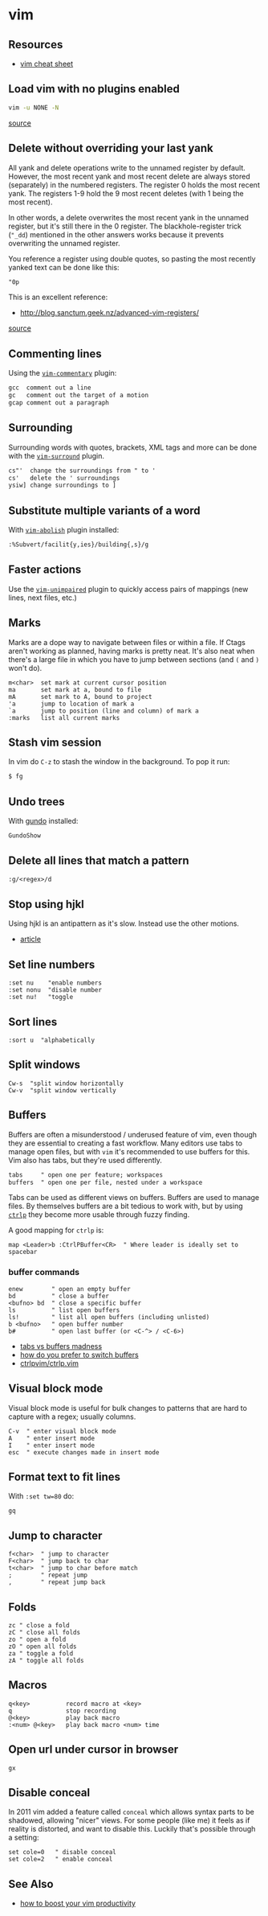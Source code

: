 # vim
## Resources
- [vim cheat sheet](http://vim.rtorr.com/)

## Load vim with no plugins enabled
```sh
vim -u NONE -N
```
[source](http://stackoverflow.com/questions/4261785/temporarily-disable-some-plugins-using-pathogen-in-vim)


## Delete without overriding your last yank
All yank and delete operations write to the unnamed register by default.
However, the most recent yank and most recent delete are always stored
(separately) in the numbered registers. The register 0 holds the most recent
yank. The registers 1-9 hold the 9 most recent deletes (with 1 being the most
recent).

In other words, a delete overwrites the most recent yank in the unnamed
register, but it's still there in the 0 register. The blackhole-register trick
(`"_dd`) mentioned in the other answers works because it prevents overwriting
the unnamed register.

You reference a register using double quotes, so pasting the most recently
yanked text can be done like this:
```txt
"0p
```
This is an excellent reference:

- http://blog.sanctum.geek.nz/advanced-vim-registers/

[source](http://stackoverflow.com/a/14241768/1541707)

## Commenting lines
Using the [`vim-commentary`](https://github.com/tpope/vim-commentary) plugin:
```txt
gcc  comment out a line
gc   comment out the target of a motion
gcap comment out a paragraph
```

## Surrounding
Surrounding words with quotes, brackets, XML tags and more can be done with
the [`vim-surround`](https://github.com/tpope/vim-surround) plugin.
```txt
cs"'  change the surroundings from " to '
cs'   delete the ' surroundings
ysiw] change surroundings to ]
```

## Substitute multiple variants of a word
With [`vim-abolish`](https://github.com/tpope/vim-abolish) plugin installed:
```txt
:%Subvert/facilit{y,ies}/building{,s}/g
```

## Faster actions
Use the [`vim-unimpaired`](https://github.com/tpope/vim-unimpaired) plugin to
quickly access pairs of mappings (new lines, next files, etc.)

## Marks
Marks are a dope way to navigate between files or within a file. If Ctags
aren't working as planned, having marks is pretty neat. It's also neat when
there's a large file in which you have to jump between sections (and `(` and `)`
won't do).
```text
m<char>  set mark at current cursor position
ma       set mark at a, bound to file
mA       set mark to A, bound to project
'a       jump to location of mark a
`a       jump to position (line and column) of mark a
:marks   list all current marks
```

## Stash vim session
In vim do `C-z` to stash the window in the background. To pop it run:
```sh
$ fg
```

## Undo trees
With [gundo](https://github.com/sjl/gundo.vim/) installed:
```txt
GundoShow
```

## Delete all lines that match a pattern
```txt
:g/<regex>/d
```

## Stop using hjkl
Using hjkl is an antipattern as it's slow. Instead use the other motions.

- [article](http://vimcasts.org/blog/2013/02/habit-breaking-habit-making/)

## Set line numbers
```viml
:set nu    "enable numbers
:set nonu  "disable number
:set nu!   "toggle
```

## Sort lines
```viml
:sort u  "alphabetically
```

## Split windows
```viml
Cw-s  "split window horizontally
Cw-v  "split window vertically
```

## Buffers
Buffers are often a misunderstood / underused feature of vim, even though they
are essential to creating a fast workflow. Many editors use tabs to manage open
files, but with `vim` it's recommended to use buffers for this. Vim also has
tabs, but they're used differently.
```txt
tabs     " open one per feature; workspaces
buffers  " open one per file, nested under a workspace
```

Tabs can be used as different views on buffers. Buffers are used to manage
files. By themselves buffers are a bit tedious to work with, but by using
[`ctrlp`](https://github.com/ctrlpvim/ctrlp.vim) they become more usable
through fuzzy finding.

A good mapping for `ctrlp` is:
```viml
map <Leader>b :CtrlPBuffer<CR>  " Where leader is ideally set to spacebar
```

### buffer commands
```viml
enew        " open an empty buffer
bd          " close a buffer
<bufno> bd  " close a specific buffer
ls          " list open buffers
ls!         " list all open buffers (including unlisted)
b <bufno>   " open buffer number
b#          " open last buffer (or <C-^> / <C-6>)
```

- [tabs vs buffers madness](https://joshldavis.com/2014/04/05/vim-tab-madness-buffers-vs-tabs/)
- [how do you prefer to switch buffers](http://stackoverflow.com/questions/327411/how-do-you-prefer-to-switch-between-buffers-in-vim)
- [ctrlpvim/ctrlp.vim](https://github.com/ctrlpvim/ctrlp.vim)

## Visual block mode
Visual block mode is useful for bulk changes to patterns that are hard to capture
with a regex; usually columns.
```vim
C-v  " enter visual block mode
A    " enter insert mode
I    " enter insert mode
esc  " execute changes made in insert mode
```

## Format text to fit lines
With `:set tw=80` do:
```viml
gq
```

## Jump to character
```viml
f<char>  " jump to character
F<char>  " jump back to char
t<char>  " jump to char before match
;        " repeat jump
,        " repeat jump back
```

## Folds
```viml
zc " close a fold
zC " close all folds
zo " open a fold
zO " open all folds
za " toggle a fold
zA " toggle all folds
```

## Macros
```vim
q<key>          record macro at <key>
q               stop recording
@<key>          play back macro
:<num> @<key>   play back macro <num> time
```

## Open url under cursor in browser
```vim
gx
```

## Disable conceal
In 2011 vim added a feature called `conceal` which allows syntax parts to be
shadowed, allowing "nicer" views. For some people (like me) it feels as if
reality is distorted, and want to disable this. Luckily that's possible through
a setting:
```vim
set cole=0   " disable conceal
set cole=2   " enable conceal
```

## See Also
- [how to boost your vim productivity](http://sheerun.net/2014/03/21/how-to-boost-your-vim-productivity/)
